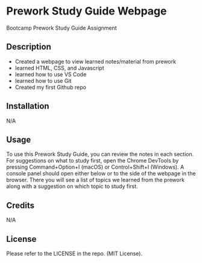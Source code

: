# Prework Study Guide Webpage
Bootcamp Prework Study Guide Assignment

## Description

- Created a webpage to view learned notes/material from prework
- learned HTML, CSS, and Javascript
- learned how to use VS Code
- learned how to use Git
- Created my first Github repo

## Installation

N/A

## Usage

To use this Prework Study Guide, you can review the notes in each section. For suggestions on what to study first, open the Chrome DevTools by pressing Command+Option+I (macOS) or Control+Shift+I (Windows). A console panel should open either below or to the side of the webpage in the browser. There you will see a list of topics we learned from the prework along with a suggestion on which topic to study first.

## Credits

N/A

## License

Please refer to the LICENSE in the repo. (MIT License).